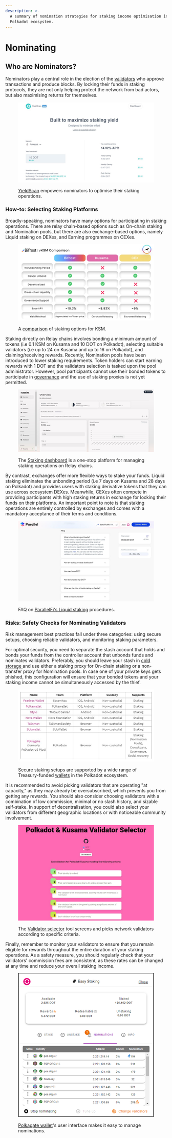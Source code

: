 ```yaml
---
description: >-
  A summary of nomination strategies for staking income optimisation in the
  Polkadot ecosystem.
---
```


# Nominating

## Who are Nominators?

Nominators play a central role in the election of the [validators](validating.md) who approve transactions and produce blocks. By locking their funds in staking protocols, they are not only helping protect the network from bad actors, but also maximising returns for themselves.

<figure><img src="../../../.gitbook/assets/O_SYieldScan.JPG" alt="A screenshot of Yieldscan’s homepage showing possible earnings from staking DOT."><figcaption><p><a href="https://yieldscan.app/">YieldScan</a> empowers nominators to optimise their staking operations.</p></figcaption></figure>



### **How-to: Selecting Staking Platforms**

Broadly-speaking, nominators have many options for participating in staking operations. There are relay chain-based options such as On-chain staking and Nomination pools, but there are also exchange-based options, namely Liquid staking on DEXes, and Earning programmes on CEXes.

<figure><img src="../../../.gitbook/assets/O_SComparator.jfif" alt="A comparison of staking avenues for KSM on Kusama, Bifrost, and Centralised Exchanges (CEXes)."><figcaption><p>A <a href="https://bifrost.app/vstaking/vKSM">comparison</a> of staking options for KSM.</p></figcaption></figure>

Staking directly on Relay chains involves bonding a minimum amount of tokens (i.e 0.1 KSM on Kusama and 10 DOT on Polkadot), selecting suitable validators (i.e up to 24 on Kusama and up to 16 on Polkadot), and claiming/receiving rewards. Recently, Nomination pools have been introduced to lower staking requirements. Token holders can start earning rewards with 1 DOT and the validators selection is tasked upon the pool administrator. However, pool participants cannot use their bonded tokens to participate in [governance](../voting/) and the use of staking proxies is not yet permitted.

<figure><img src="../../../.gitbook/assets/O_SDashboardKSM.JPG" alt="A screenshot of the Polkadot staking dashboard where users can manage their nominations."><figcaption><p>The <a href="https://staking.polkadot.network/#/nominate">Staking dashboard</a> is a one-stop platform for managing staking operations on Relay chains.</p></figcaption></figure>

By contrast, exchanges offer more flexible ways to stake your funds. Liquid staking eliminates the unbonding period (i.e 7 days on Kusama and 28 days on Polkadot) and provides users with staking derivative tokens that they can use across ecosystem DEXes. Meanwhile, CEXes often compete in providing participants with high staking returns in exchange for locking their funds on their platforms. An important point to note is that staking operations are entirely controlled by exchanges and comes with a mandatory acceptance of their terms and conditions.

<figure><img src="../../../.gitbook/assets/O_SLiquid.JPG" alt="Frequently Asked Questions (FAQ) on Parallel Finance, including liquid staking procedures."><figcaption><p>FAQ on <a href="https://app.parallel.fi/staking">ParallelFi's Liquid staking</a> procedures.</p></figcaption></figure>



### **Risks: Safety Checks for Nominating Validators**

Risk management best practices fall under three categories: using secure setups, choosing reliable validators, and monitoring staking parameters.

For optimal security, you need to separate the stash account that holds and bonds your funds from the controller account that unbonds funds and nominates validators. Preferably, you should leave your stash in [cold storage ](../../2.storage/cold-storage-devices.md)and use either a staking proxy for On-chain staking or a non-transfer proxy for Nomination pools. In case one of your private keys gets phished, this configuration will ensure that your bonded tokens and your staking income cannot be simultaneously accessed by the thief.

<figure><img src="../../../.gitbook/assets/O_SWallets (2).JPG" alt="A list of staking setups supported by various wallets of the Polkadot ecosystem."><figcaption><p>Secure staking setups are supported by a wide range of Treasury-funded <a href="https://support.polkadot.network/support/solutions/articles/65000068702-where-to-store-dot-polkadot-wallet-options">wallets</a> in the Polkadot ecosystem.</p></figcaption></figure>

It is recommended to avoid picking validators that are operating "at capacity," as they may already be oversubscribed, which prevents you from getting any rewards. You should also consider choosing validators with a combination of low commission, minimal or no slash history, and sizable self-stake. In support of decentralisation, you could also select your validators from different geographic locations or with noticeable community involvement.

<figure><img src="../../../.gitbook/assets/O_SSelection.JPG" alt="The validator selector tool screen where nominators can select validators according to specific criteria."><figcaption><p>The <a href="https://james-sangalli.github.io/dot-validator-selector/">Validator selector</a> tool screens and picks network validators according to specific criteria.</p></figcaption></figure>

Finally, remember to monitor your validators to ensure that you remain eligible for rewards throughout the entire duration of your staking operations. As a safety measure, you should regularly check that your validators' commission fees are consistent, as these rates can be changed at any time and reduce your overall staking income.

<figure><img src="../../../.gitbook/assets/O_SPolkagate.png" alt="The dashboard of a user&#x27;s Polkagate wallet showing staked DOTS and nominations."><figcaption><p><a href="https://polkagate.xyz/">Polkagate wallet</a>'s user interface makes it easy to manage nominations.</p></figcaption></figure>

